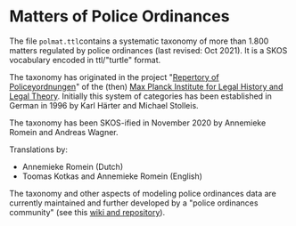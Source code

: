 # Matters of Police Ordinances

The file `polmat.ttl`contains a systematic taxonomy of more than 1.800 matters regulated by police ordinances (last revised: Oct 2021). It is a SKOS vocabulary encoded in ttl/"turtle" format.

The taxonomy has originated in the project "[Repertory of Policeyordnungen](https://www.lhlt.mpg.de/research-project/repertory-of-policeyordnungen)" of the (then) [Max Planck Institute for Legal History and Legal Theory](https://www.lhlt.mpg.de/en). Initially this system of categories has been established in German in 1996 by Karl Härter and Michael Stolleis.

The taxonomy has been SKOS-ified in November 2020 by Annemieke Romein and Andreas Wagner.

Translations by:
- Annemieke Romein (Dutch)
- Toomas Kotkas and Annemieke Romein (English)

The taxonomy and other aspects of modeling police ordinances data are currently maintained and further developed by a "police ordinances community" (see this [wiki and repository](https://github.com/rhonda-org/PoliceOrdinances/wiki)).
